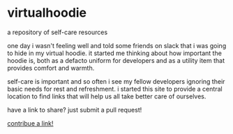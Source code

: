 # virtualhoodie
a repository of self-care resources

one day i wasn't feeling well and told some friends on slack that i was going to hide in my virtual hoodie. it started me thinking about how important the hoodie is, both as a defacto uniform for developers and as a utility item that provides comfort and warmth.

self-care is important and so often i see my fellow developers ignoring their basic needs for rest and refreshment. i started this site to provide a central location to find links that will help us all take better care of ourselves.

have a link to share? just submit a pull request!

[contribue a link!](https://github.com/jenniferlynparsons/virtualhoodie/submissions.md)
